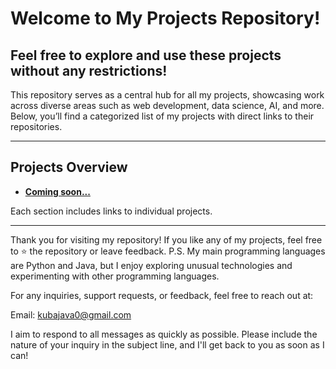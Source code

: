 # Welcome to My Projects Repository!
## Feel free to explore and use these projects without any restrictions!

This repository serves as a central hub for all my projects, showcasing work across diverse areas such as web development, data science, AI, and more.
Below, you’ll find a categorized list of my projects with direct links to their repositories.

---

## Projects Overview
- **[Coming soon...](https://github.com/Kubajava0/Kubajava0)**   

Each section includes links to individual projects.

---

Thank you for visiting my repository! If you like any of my projects, feel free to ⭐️ the repository or leave feedback.
P.S. My main programming languages are Python and Java, but I enjoy exploring unusual technologies and experimenting with other programming languages.

For any inquiries, support requests, or feedback, feel free to reach out at:

Email: kubajava0@gmail.com

I aim to respond to all messages as quickly as possible. Please include the nature of your inquiry in the subject line, and I'll get back to you as soon as I can!
